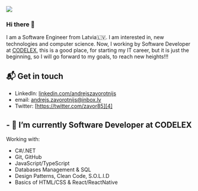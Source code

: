 <img src="https://i.ibb.co/XFvVpRt/Screenshot-at-Sep-08-15-02-48.png">

### Hi there 👋

I am a Software Engineer from Latvia🇱🇻.  I am interested in, new technologies and computer science. 
Now, I working by Software Developer at [CODELEX][1], this is a good place, for starting 
my IT career, but it is just the beginning, so I will go forward to my goals, to reach new heights!!!

## 📬 Get in touch

- LinkedIn: [linkedin.com/andrejszavorotnijs][2]
- email: andrejs.zavorotnijs@inbox.lv
- Twitter: [https://twitter.com/zavor85][4]

## - 🔭 I’m currently Software Developer at CODELEX
Working with:
- C#/.NET
- Git, GitHub
- JavaScript/TypeScript
- Databases Management & SQL
- Design Patterns, Clean Code, S.O.L.I.D
- Basics of HTML/CSS & React/ReactNative


[1]: https://www.codelex.io/
[2]: https://www.linkedin.com/in/andrejszavorotnijs/
[3]: https://www.facebook.com/zavor85
[4]: https://twitter.com/zavor85

